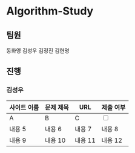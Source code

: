 # Algorithm-Study

## 팀원
동화영 김성우 김정진 김현명   

## 진행    

### 김성우
|사이트 이름|문제 제목|URL|제출 여부|
|---|---|---|---|
|A|B|C|<input type="checkbox" name="color" value="blue">|
|내용 5|내용 6|내용 7|내용 8|
|내용 9|내용 10|내용 11|내용 12|